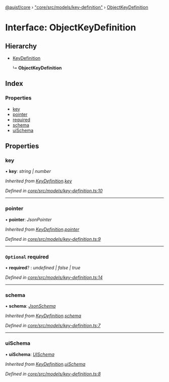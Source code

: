 [@aujsf/core](../README.md) › ["core/src/models/key-definition"](../modules/_core_src_models_key_definition_.md) › [ObjectKeyDefinition](_core_src_models_key_definition_.objectkeydefinition.md)

# Interface: ObjectKeyDefinition

## Hierarchy

* [KeyDefinition](_core_src_models_key_definition_.keydefinition.md)

  ↳ **ObjectKeyDefinition**

## Index

### Properties

* [key](_core_src_models_key_definition_.objectkeydefinition.md#key)
* [pointer](_core_src_models_key_definition_.objectkeydefinition.md#pointer)
* [required](_core_src_models_key_definition_.objectkeydefinition.md#optional-required)
* [schema](_core_src_models_key_definition_.objectkeydefinition.md#schema)
* [uiSchema](_core_src_models_key_definition_.objectkeydefinition.md#uischema)

## Properties

###  key

• **key**: *string | number*

*Inherited from [KeyDefinition](_core_src_models_key_definition_.keydefinition.md).[key](_core_src_models_key_definition_.keydefinition.md#key)*

*Defined in [core/src/models/key-definition.ts:10](https://github.com/jbockle/au-jsonschema-form/blob/05b11cf/packages/core/src/models/key-definition.ts#L10)*

___

###  pointer

• **pointer**: *JsonPointer*

*Inherited from [KeyDefinition](_core_src_models_key_definition_.keydefinition.md).[pointer](_core_src_models_key_definition_.keydefinition.md#pointer)*

*Defined in [core/src/models/key-definition.ts:9](https://github.com/jbockle/au-jsonschema-form/blob/05b11cf/packages/core/src/models/key-definition.ts#L9)*

___

### `Optional` required

• **required**? : *undefined | false | true*

*Defined in [core/src/models/key-definition.ts:14](https://github.com/jbockle/au-jsonschema-form/blob/05b11cf/packages/core/src/models/key-definition.ts#L14)*

___

###  schema

• **schema**: *[JsonSchema](../modules/_core_src_models_json_schema_.md#jsonschema)*

*Inherited from [KeyDefinition](_core_src_models_key_definition_.keydefinition.md).[schema](_core_src_models_key_definition_.keydefinition.md#schema)*

*Defined in [core/src/models/key-definition.ts:7](https://github.com/jbockle/au-jsonschema-form/blob/05b11cf/packages/core/src/models/key-definition.ts#L7)*

___

###  uiSchema

• **uiSchema**: *[UISchema](_core_src_models_ui_schema_.uischema.md)*

*Inherited from [KeyDefinition](_core_src_models_key_definition_.keydefinition.md).[uiSchema](_core_src_models_key_definition_.keydefinition.md#uischema)*

*Defined in [core/src/models/key-definition.ts:8](https://github.com/jbockle/au-jsonschema-form/blob/05b11cf/packages/core/src/models/key-definition.ts#L8)*

